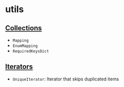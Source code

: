 # utils

## [Collections](/utils/collections.py)
 - `Mapping`
 - `EnumMapping`
 - `RequiredKeysDict`


## [Iterators](/utils/itertools.py)
 - `UniqueIterator`: Iterator that skips duplicated items
